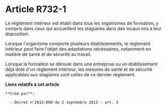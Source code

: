 # Article R732-1

Le règlement intérieur est établi dans tous les organismes de formation, y compris dans ceux qui accueillent les stagiaires
dans des locaux mis à leur disposition.

Lorsque l'organisme comporte plusieurs établissements, le règlement intérieur peut faire l'objet des adaptations nécessaires,
notamment en matière de santé et de sécurité au travail.

Lorsque la formation se déroule dans une entreprise ou un établissement déjà doté d'un règlement intérieur, les mesures de
santé et de sécurité applicables aux stagiaires sont celles de ce dernier règlement.

**Liens relatifs à cet article**

	**Créé par**:

	  - Décret n°2013-800 du 2 septembre 2013 - art. 3
